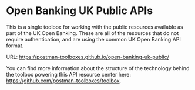 # Open Banking UK Public APIs
This is a single toolbox for working with the public resources available as part of the UK Open Banking. These are all of the resources that do not require authentication, and are using the common UK Open Banking API format.

URL: https://postman-toolboxes.github.io/open-banking-uk-public/

You can find more information about the structure of the technology behind the toolbox powering this API resource center here: https://github.com/postman-toolboxes/toolbox.
